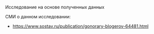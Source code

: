 Исследование на основе полученных данных

СМИ о данном исследовании:
* https://www.sostav.ru/publication/gonorary-blogerov-64481.html
